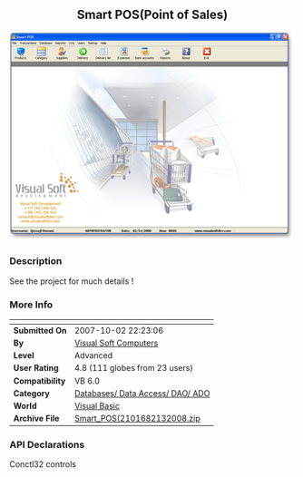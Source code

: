 ﻿<div align="center">

## Smart POS\(Point of Sales\)

<img src="PIC20082131849384275.jpg">
</div>

### Description

See the project for much details !
 
### More Info
 


<span>             |<span>
---                |---
**Submitted On**   |2007-10-02 22:23:06
**By**             |[Visual Soft Computers](https://github.com/Planet-Source-Code/PSCIndex/blob/master/ByAuthor/visual-soft-computers.md)
**Level**          |Advanced
**User Rating**    |4.8 (111 globes from 23 users)
**Compatibility**  |VB 6\.0
**Category**       |[Databases/ Data Access/ DAO/ ADO](https://github.com/Planet-Source-Code/PSCIndex/blob/master/ByCategory/databases-data-access-dao-ado__1-6.md)
**World**          |[Visual Basic](https://github.com/Planet-Source-Code/PSCIndex/blob/master/ByWorld/visual-basic.md)
**Archive File**   |[Smart\_POS\(2101682132008\.zip](https://github.com/Planet-Source-Code/visual-soft-computers-smart-pos-point-of-sales__1-70092/archive/master.zip)

### API Declarations

Conctl32 controls





